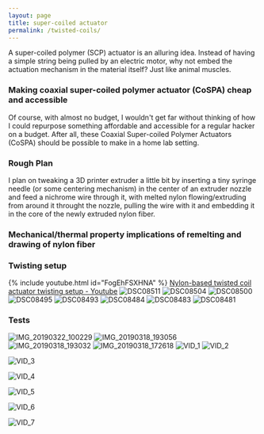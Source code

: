```yaml
---
layout: page
title: super-coiled actuator
permalink: /twisted-coils/
---
```


A super-coiled polymer (SCP) actuator is an alluring idea. Instead of having a simple string being pulled by an electric motor, why not embed the actuation mechanism in the material itself? Just like animal muscles.  

### Making coaxial super-coiled polymer actuator (CoSPA) cheap and accessible
Of course, with almost no budget, I wouldn't get far without thinking of how I could repurpose something affordable and accessible for a regular hacker on a budget. After all, these Coaxial Super-coiled Polymer Actuators (CoSPA) should be possible to make in a home lab setting. 

### Rough Plan
I plan on tweaking a 3D printer extruder a little bit by inserting a tiny syringe needle (or some centering mechanism) in the center of an extruder nozzle and feed a nichrome wire through it, with melted nylon flowing/extruding from around it throught the nozzle, pulling the wire with it and embedding it in the core of the newly extruded nylon fiber. 

### Mechanical/thermal property implications of remelting and drawing of nylon fiber

### Twisting setup
{% include youtube.html id="FogEhFSXHNA" %}
[Nylon-based twisted coil actuator twisting setup - Youtube](https://www.youtube.com/watch?v=FogEhFSXHNA)
![DSC08511](https://github.com/FifthRooter/twisted-coil-actuators/assets/22204845/bb9535bf-276e-44a7-81a8-9f0d9c850ccd)
![DSC08504](https://github.com/FifthRooter/twisted-coil-actuators/assets/22204845/a37ead29-0f2c-47ba-940b-73dd330d44b6)
![DSC08500](https://github.com/FifthRooter/twisted-coil-actuators/assets/22204845/a71e67f6-4888-4a11-bbd7-43ac113819d3)
![DSC08495](https://github.com/FifthRooter/twisted-coil-actuators/assets/22204845/b67f8a09-2532-4500-89e6-17990fb96566)
![DSC08493](https://github.com/FifthRooter/twisted-coil-actuators/assets/22204845/a2c14878-bf42-4366-8904-7824a97cde94)
![DSC08484](https://github.com/FifthRooter/twisted-coil-actuators/assets/22204845/70713c6b-05d7-405f-9466-df6c6c2cfba5)
![DSC08483](https://github.com/FifthRooter/twisted-coil-actuators/assets/22204845/0485ba9f-df99-4354-8211-65f4640b933e)
![DSC08481](https://github.com/FifthRooter/twisted-coil-actuators/assets/22204845/bf7bae39-d75b-4042-8cd2-215e8481a71a)

### Tests
![IMG_20190322_100229](https://github.com/FifthRooter/twisted-coil-actuators/assets/22204845/2055e96e-a174-4929-a4ba-aa5712870d21)
![IMG_20190318_193056](https://github.com/FifthRooter/twisted-coil-actuators/assets/22204845/1dc8a144-45af-448d-8566-147083f81db2)
![IMG_20190318_193032](https://github.com/FifthRooter/twisted-coil-actuators/assets/22204845/5b03aefd-27bd-430a-875e-99d71c8675b9)
![IMG_20190318_172618](https://github.com/FifthRooter/twisted-coil-actuators/assets/22204845/f993fb6f-ce48-4e28-8bbd-c5bb69b775c5)
![VID_1](https://github.com/FifthRooter/twisted-coil-actuators/assets/22204845/1d620ba4-4050-4cbe-9367-09b7f9cec222)
![VID_2](https://github.com/FifthRooter/twisted-coil-actuators/assets/22204845/3c78bc81-1077-4f20-8fcc-23502b65240f)

![VID_3](https://github.com/FifthRooter/twisted-coil-actuators/assets/22204845/49b48f48-153f-4a1a-a1d4-c570336fcd51)

![VID_4](https://github.com/FifthRooter/twisted-coil-actuators/assets/22204845/7d370865-4be7-47f9-991e-2ac5f94430b7)

![VID_5](https://github.com/FifthRooter/twisted-coil-actuators/assets/22204845/53bbf641-fe5d-42c0-8598-cd9975a46543)

![VID_6](https://github.com/FifthRooter/twisted-coil-actuators/assets/22204845/4da2715e-edb3-4c72-9eb5-accba51a6940)

![VID_7](https://github.com/FifthRooter/twisted-coil-actuators/assets/22204845/92eececb-7e52-46c5-b986-2a805c1f9758)


